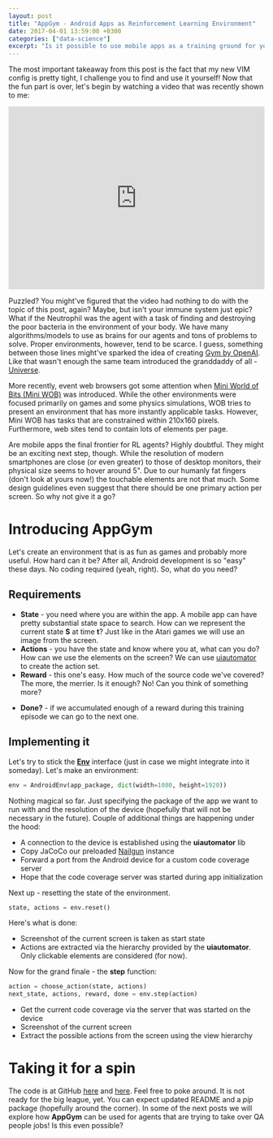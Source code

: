 ```yaml
---
layout: post
title: "AppGym - Android Apps as Reinforcement Learning Environment"
date: 2017-04-01 13:59:00 +0300
categories: ["data-science"]
excerpt: "Is it possible to use mobile apps as a training ground for your RL agents? You might need a tad bit more than sugar, spice and everything nice to do it."
---
```


The most important takeaway from this post is the fact that my new VIM config is pretty tight, I challenge you to find and use it yourself! Now that the fun part is over, let's begin by watching a video that was recently shown to me:

<div class="center">
    <iframe width="100%" height="360" src="https://www.youtube.com/embed/iFOus8ehxUc" frameborder="0" allowfullscreen></iframe>
</div>

Puzzled? You might've figured that the video had nothing to do with the topic of this post, again? Maybe, but isn't your immune system just epic? What if the Neutrophil was the agent with a task of finding and destroying the poor bacteria in the environment of your body. We have many algorithms/models to use as brains for our agents and tons of problems to solve. Proper environments, however, tend to be scarce. I guess, something between those lines might've sparked the idea of creating [Gym by OpenAI](https://gym.openai.com/). Like that wasn't enough the same team introduced the granddaddy of all - [Universe](https://universe.openai.com/).

More recently, event web browsers got some attention when [Mini World of Bits (Mini WOB)](http://alpha.openai.com/miniwob/index.html) was introduced. While the other environments were focused primarily on games and some physics simulations, WOB tries to present an environment that has more instantly applicable tasks. However, Mini WOB has tasks that are constrained within 210x160 pixels. Furthermore, web sites tend to contain lots of elements per page.

Are mobile apps the final frontier for RL agents? Highly doubtful. They might be an exciting next step, though. While the resolution of modern smartphones are close (or even greater) to those of desktop monitors, their physical size seems to hover around 5". Due to our humanly fat fingers (don't look at yours now!) the touchable elements are not that much. Some design guidelines even suggest that there should be one primary action per screen. So why not give it a go?

# Introducing AppGym

Let's create an environment that is as fun as games and probably more useful. How hard can it be? After all, Android development is so "easy" these days. No coding required (yeah, right). So, what do you need? 

## Requirements

* **State** - you need where you are within the app. A mobile app can have pretty substantial state space to search. How can we represent the current state **S** at time **t**? Just like in the Atari games we will use an image from the screen.
* **Actions** - you have the state and know where you at, what can you do? How can we use the elements on the screen? We can use [uiautomator](https://github.com/xiaocong/uiautomator) to create the action set.
* **Reward** - this one's easy. How much of the source code we've covered? The more, the merrier. Is it enough? No! Can you think of something more?
- **Done?** - if we accumulated enough of a reward during this training episode we can go to the next one.

## Implementing it

Let's try to stick the [**Env**](https://github.com/openai/gym/blob/master/gym/core.py#L13) interface (just in case we might integrate into it someday). Let's make an environment:

```python
env = AndroidEnv(app_package, dict(width=1080, height=1920))
```

Nothing magical so far. Just specifying the package of the app we want to run with and the resolution of the device (hopefully that will not be necessary in the future). Couple of additional things are happening under the hood:

- A connection to the device is established using the **uiautomator** lib
- Copy JaCoCo our preloaded [Nailgun](https://github.com/martylamb/nailgun) instance
- Forward a port from the Android device for a custom code coverage server
- Hope that the code coverage server was started during app initialization

Next up - resetting the state of the environment.

```python
state, actions = env.reset()
```

Here's what is done:

- Screenshot of the current screen is taken as start state
- Actions are extracted via the hierarchy provided by the **uiautomator**. Only clickable elements are considered (for now).

Now for the grand finale - the **step** function:

```python
action = choose_action(state, actions)
next_state, actions, reward, done = env.step(action)
```

- Get the current code coverage via the server that was started on the device
- Screenshot of the current screen
- Extract the possible actions from the screen using the view hierarchy

# Taking it for a spin

The code is at GitHub [here](https://github.com/appgym/appgym) and [here](https://github.com/curiousily/dissertation/tree/master/code). Feel free to poke around. It is not ready for the big league, yet. You can expect updated README and a *pip* package (hopefully around the corner). In some of the next posts we will explore how **AppGym** can be used for agents that are trying to take over QA people jobs! Is this even possible?
